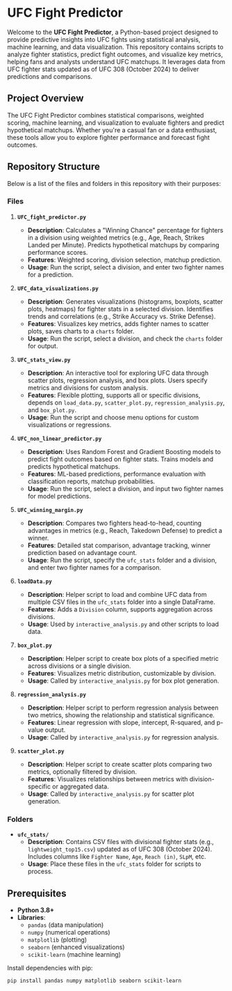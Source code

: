 # UFC Fight Predictor

Welcome to the **UFC Fight Predictor**, a Python-based project designed to provide predictive insights into UFC fights using statistical analysis, machine learning, and data visualization. This repository contains scripts to analyze fighter statistics, predict fight outcomes, and visualize key metrics, helping fans and analysts understand UFC matchups. It leverages data from UFC fighter stats updated as of UFC 308 (October 2024) to deliver predictions and comparisons.

## Project Overview

The UFC Fight Predictor combines statistical comparisons, weighted scoring, machine learning, and visualization to evaluate fighters and predict hypothetical matchups. Whether you're a casual fan or a data enthusiast, these tools allow you to explore fighter performance and forecast fight outcomes.

## Repository Structure

Below is a list of the files and folders in this repository with their purposes:

### Files

1. **`UFC_fight_predictor.py`**
   - **Description**: Calculates a "Winning Chance" percentage for fighters in a division using weighted metrics (e.g., Age, Reach, Strikes Landed per Minute). Predicts hypothetical matchups by comparing performance scores.
   - **Features**: Weighted scoring, division selection, matchup prediction.
   - **Usage**: Run the script, select a division, and enter two fighter names for a prediction.

2. **`UFC_data_visualizations.py`**
   - **Description**: Generates visualizations (histograms, boxplots, scatter plots, heatmaps) for fighter stats in a selected division. Identifies trends and correlations (e.g., Strike Accuracy vs. Strike Defense).
   - **Features**: Visualizes key metrics, adds fighter names to scatter plots, saves charts to a `charts` folder.
   - **Usage**: Run the script, select a division, and check the `charts` folder for output.

3. **`UFC_stats_view.py`**
   - **Description**: An interactive tool for exploring UFC data through scatter plots, regression analysis, and box plots. Users specify metrics and divisions for custom analysis.
   - **Features**: Flexible plotting, supports all or specific divisions, depends on `load_data.py`, `scatter_plot.py`, `regression_analysis.py`, and `box_plot.py`.
   - **Usage**: Run the script and choose menu options for custom visualizations or regressions.

4. **`UFC_non_linear_predictor.py`**
   - **Description**: Uses Random Forest and Gradient Boosting models to predict fight outcomes based on fighter stats. Trains models and predicts hypothetical matchups.
   - **Features**: ML-based predictions, performance evaluation with classification reports, matchup probabilities.
   - **Usage**: Run the script, select a division, and input two fighter names for model predictions.

5. **`UFC_winning_margin.py`**
   - **Description**: Compares two fighters head-to-head, counting advantages in metrics (e.g., Reach, Takedown Defense) to predict a winner.
   - **Features**: Detailed stat comparison, advantage tracking, winner prediction based on advantage count.
   - **Usage**: Run the script, specify the `ufc_stats` folder and a division, and enter two fighter names for a comparison.

6. **`loadData.py`**
   - **Description**: Helper script to load and combine UFC data from multiple CSV files in the `ufc_stats` folder into a single DataFrame.
   - **Features**: Adds a `Division` column, supports aggregation across divisions.
   - **Usage**: Used by `interactive_analysis.py` and other scripts to load data.

7. **`box_plot.py`**
   - **Description**: Helper script to create box plots of a specified metric across divisions or a single division.
   - **Features**: Visualizes metric distribution, customizable by division.
   - **Usage**: Called by `interactive_analysis.py` for box plot generation.

8. **`regression_analysis.py`**
   - **Description**: Helper script to perform regression analysis between two metrics, showing the relationship and statistical significance.
   - **Features**: Linear regression with slope, intercept, R-squared, and p-value output.
   - **Usage**: Called by `interactive_analysis.py` for regression analysis.

9. **`scatter_plot.py`**
   - **Description**: Helper script to create scatter plots comparing two metrics, optionally filtered by division.
   - **Features**: Visualizes relationships between metrics with division-specific or aggregated data.
   - **Usage**: Called by `interactive_analysis.py` for scatter plot generation.

### Folders

- **`ufc_stats/`**
   - **Description**: Contains CSV files with divisional fighter stats (e.g., `lightweight_top15.csv`) updated as of UFC 308 (October 2024). Includes columns like `Fighter Name`, `Age`, `Reach (in)`, `SLpM`, etc.
   - **Usage**: Place these files in the `ufc_stats` folder for scripts to process.

## Prerequisites

- **Python 3.8+**
- **Libraries**:
  - `pandas` (data manipulation)
  - `numpy` (numerical operations)
  - `matplotlib` (plotting)
  - `seaborn` (enhanced visualizations)
  - `scikit-learn` (machine learning)

Install dependencies with pip:
```bash
pip install pandas numpy matplotlib seaborn scikit-learn